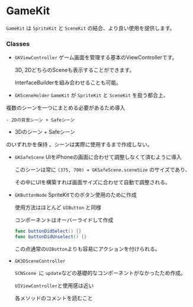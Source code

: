 #  GameKit

`GameKit` は `SpriteKit` と `SceneKit` の結合、より良い使用を提供します。

###  Classes

- `GKViewController`
    ゲーム画面を管理する基本のViewControllerです。
    
    3D, 2DどちらのSceneも表示することができます。

    InterfaceBuilderを組み合わせることも可能。
    
- `GKSceneHolder`
    `GameKit` が `SpriteKit` と `SceneKit` を扱う都合上、
    
複数のシーンを一つにまとめる必要があるため導入
    
    - 2Dの背景シーン + Safeシーン
- 3Dのシーン + Safeシーン
    
のいずれかを保持 。シーンは実際に使用するまで作成しない。
    
- `GKSafeScene`
    UIをiPhoneの画面に合わせて調整しなくて済むように導入
    
    このシーンは常に `(375, 700) = GKSafeScene.sceneSize` のサイズであり、
    
    その中にUIを構築すれば画面サイズに合わせて自動で調整される。
    
- `GKButtonNode`
    SpriteKitでのボタン使用のために作成
    
    使用方法はほとんど `UIButton` と同様
    
    
    
    コンポーネントはオーバーライドして作成
    
    ```swift
    func buttonDidSelect() {}
    func buttonDidUnselect() {}
    ```
    この点通常の`UIButton`よりも容易にアクションを付けられる。
    
- `GK3DSceneController`

    `SCNScene `に `update`などの基礎的なコンポーネントがなかったため作成。

    `UIViewController`と使用感は近い

    

    各メソッドのコメントを読むこと

    

    


